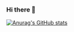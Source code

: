 ### Hi there 👋

[![Anurag's GitHub stats](https://github-readme-stats.vercel.app/api?username=phamquochuy98&count_private=true&show_icons=true)](https://github.com/anuraghazra/github-readme-stats)
